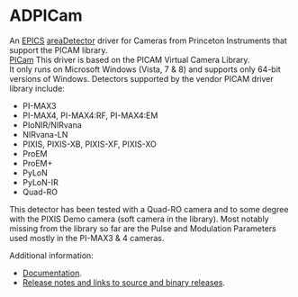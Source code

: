 ADPICam
=============
An 
[EPICS](http://www.aps.anl.gov/epics/) 
[areaDetector](https://github.com/areaDetector/areaDetector/blob/master/README.md) 
driver for Cameras from Princeton Instruments that support the PICAM library.  
[PICam](ftp://ftp.princetoninstruments.com/public/Manuals/Princeton%20Instruments/PICam%20User%20Manual.pdf)
This driver is based on the PICAM Virtual Camera Library.  
It only runs on Microsoft Windows (Vista, 7 & 8) and supports only 64-bit 
versions of Windows. Detectors supported by the vendor PICAM driver library include:
* PI-MAX3
* PI-MAX4, PI-MAX4:RF, PI-MAX4:EM
* PIoNIR/NIRvana
* NIRvana-LN
* PIXIS, PIXIS-XB, PIXIS-XF, PIXIS-XO
* ProEM
* ProEM+
* PyLoN
* PyLoN-IR
* Quad-RO

This detector has been tested with a Quad-RO camera and to some degree with the 
PIXIS Demo camera (soft camera in the library).  Most notably missing from the 
library so far are the Pulse and Modulation Parameters used mostly in the 
PI-MAX3 & 4 cameras.     

Additional information:
* [Documentation](https://cars.uchicago.edu/software/epics/PICamDoc.html).
* [Release notes and links to source and binary releases](RELEASE.md).
